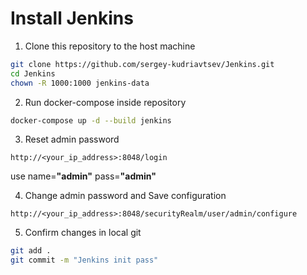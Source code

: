 # Install Jenkins

1. Clone this repository to the host machine
```bash
git clone https://github.com/sergey-kudriavtsev/Jenkins.git
cd Jenkins
chown -R 1000:1000 jenkins-data
```

2. Run docker-compose inside repository

```bash
docker-compose up -d --build jenkins
```

3. Reset admin password

```url
http://<your_ip_address>:8048/login
```
use name=__"admin"__ pass=__"admin"__

4. Change admin password and Save configuration
```url
http://<your_ip_address>:8048/securityRealm/user/admin/configure
```


5. Confirm changes in local git 
```sh
git add .
git commit -m "Jenkins init pass"
```

